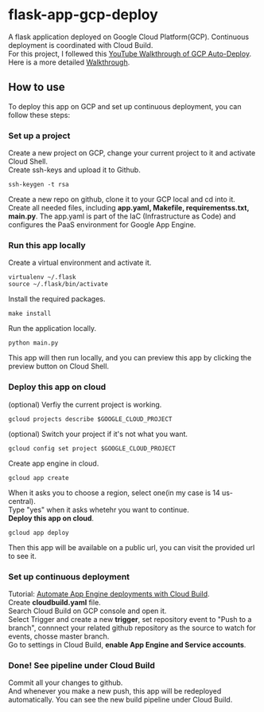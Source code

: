 # flask-app-gcp-deploy
A flask application deployed on Google Cloud Platform(GCP). Continuous deployment is coordinated with Cloud Build.  
For this project, I follewed this [YouTube Walkthrough of GCP Auto-Deploy](https://www.youtube.com/watch?v=2BJSUlaKMjQ).  
Here is a more detailed [Walkthrough](https://www.youtube.com/watch?v=_TfWdOvQXwU).

## How to use
To deploy this app on GCP and set up continuous deployment, you can follow these steps:

### Set up a project
Create a new project on GCP, change your current project to it and activate Cloud Shell.  
Create ssh-keys and upload it to Github.  
```
ssh-keygen -t rsa
```
Create a new repo on github, clone it to your GCP local and cd into it.  
Create all needed files, including **app.yaml, Makefile, requirementss.txt, main.py**. The app.yaml is part of the IaC (Infrastructure as Code) and configures the PaaS environment for Google App Engine.  

### Run this app locally
Create a virtual environment and activate it.  
```
virtualenv ~/.flask
source ~/.flask/bin/activate
```
Install the required packages.  
```
make install
```
Run the application locally.
```
python main.py
```
This app will then run locally, and you can preview this app by clicking the preview button on Cloud Shell.  

### Deploy this app on cloud
(optional) Verfiy the current project is working.  
```
gcloud projects describe $GOOGLE_CLOUD_PROJECT
```
(optional) Switch your project if it's not what you want.
```
gcloud config set project $GOOGLE_CLOUD_PROJECT
```
Create app engine in cloud.  
```
gcloud app create 
```
When it asks you to choose a region, select one(in my case is 14 us-central).  
Type "yes" when it asks whetehr you want to continue.  
**Deploy this app on cloud**.  
```
gcloud app deploy
```
Then this app will be available on a public url, you can visit the provided url to see it.  

### Set up continuous deployment
Tutorial:  [Automate App Engine deployments with Cloud Build](https://cloud.google.com/source-repositories/docs/quickstart-triggering-builds-with-source-repositories).  
Create **cloudbuild.yaml** file.  
Search Cloud Build on GCP console and open it.  
Select Trigger and create a new **trigger**, set repository event to "Push to a branch", connnect your related github repository as the source to watch for events, chosse master branch.  
Go to settings in Cloud Build, **enable App Engine and Service accounts**.  

### Done! See pipeline under Cloud Build
Commit all your changes to github.  
And whenever you make a new push, this app will be redeployed automatically. You can see the new build pipeline under Cloud Build.  
